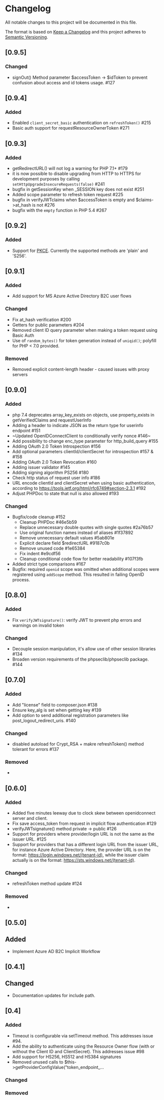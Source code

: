 # Changelog
All notable changes to this project will be documented in this file.

The format is based on [Keep a Changelog](http://keepachangelog.com/)
and this project adheres to [Semantic Versioning](http://semver.org/).

## [0.9.5]

### Changed

* signOut() Method parameter $accessToken -> $idToken to prevent confusion about access and id tokens usage. #127

## [0.9.4]

### Added

* Enabled `client_secret_basic` authentication on `refreshToken()` #215
* Basic auth support for requestResourceOwnerToken #271

## [0.9.3]

### Added

* getRedirectURL() will not log a warning for PHP 7.1+ #179
* it is now possible to disable upgrading from HTTP to HTTPS for development purposes by calling `setHttpUpgradeInsecureRequests(false)` #241
* bugfix in getSessionKey when _SESSION key does not exist #251
* Added scope parameter to refresh token request #225
* bugfix in verifyJWTclaims when $accessToken is empty and $claims->at_hash is not #276
* bugfix with the `empty` function in PHP 5.4 #267

## [0.9.2]

### Added
* Support for [PKCE](https://tools.ietf.org/html/rfc7636). Currently the supported methods are 'plain' and 'S256'.

## [0.9.1]

### Added
* Add support for MS Azure Active Directory B2C user flows

### Changed
* Fix at_hash verification #200
* Getters for public parameters #204
* Removed client ID query parameter when making a token request using Basic Auth
* Use of `random_bytes()` for token generation instead of `uniqid()`; polyfill for PHP < 7.0 provided.

### Removed
* Removed explicit content-length header - caused issues with proxy servers


## [0.9.0]

### Added
* php 7.4 deprecates array_key_exists on objects, use property_exists in getVerifiedClaims and requestUserInfo
* Adding a header to indicate JSON as the return type for userinfo endpoint #151
* ~Updated OpenIDConnectClient to conditionally verify nonce #146~
* Add possibility to change enc_type parameter for http_build_query #155
* Adding OAuth 2.0 Token Introspection #156
* Add optional parameters clientId/clientSecret for introspection #157 & #158
* Adding OAuth 2.0 Token Revocation #160
* Adding issuer validator #145
* Adding signing algorithm PS256 #180
* Check http status of request user info #186
* URL encode clientId and clientSecret when using basic authentication, according to https://tools.ietf.org/html/rfc6749#section-2.3.1 #192
* Adjust PHPDoc to state that null is also allowed #193

### Changed
* Bugfix/code cleanup #152
  * Cleanup PHPDoc #46e5b59
  * Replace unnecessary double quotes with single quotes #2a76b57
  * Use original function names instead of aliases #1f37892
  * Remove unnecessary default values #5ab801e
  * Explicit declare field $redirectURL #9187c0b
  * Remove unused code #1e65384
  * Fix indent #e9cdf56
  * Cleanup conditional code flow for better readability #107f3fb
 * Added strict type comparisons #167
* Bugfix: required `openid` scope was omitted when additional scopes were registered using `addScope` method. This resulted in failing OpenID process.

## [0.8.0]

### Added
* Fix `verifyJWTsignature()`: verify JWT to prevent php errors and warnings on invalid token

### Changed
* Decouple session manipulation, it's allow use of other session libraries #134
* Broaden version requirements of the phpseclib/phpseclib package. #144

## [0.7.0]

### Added
* Add "license" field to composer.json #138
* Ensure key_alg is set when getting key #139
* Add option to send additional registration parameters like post_logout_redirect_uris. #140

### Changed
* disabled autoload for Crypt_RSA + makre refreshToken() method tolerant for errors #137

### Removed
*

## [0.6.0]

### Added
* Added five minutes leeway due to clock skew between openidconnect server and client.
* Fix save access_token from request in implicit flow authentication #129
* verifyJWTsignature() method private -> public #126
* Support for providers where provider/login URL is not the same as the issuer URL. #125
* Support for providers that has a different login URL from the issuer URL, for instance Azure Active Directory. Here, the provider URL is on the format: https://login.windows.net/(tenant-id), while the issuer claim actually is on the format: https://sts.windows.net/(tenant-id).

### Changed
* refreshToken method update #124

### Removed
*

## [0.5.0]
## Added
* Implement Azure AD B2C Implicit Workflow

## [0.4.1]
## Changed
* Documentation updates for include path.

## [0.4]
### Added
* Timeout is configurable via setTimeout method. This addresses issue #94.
* Add the ability to authenticate using the Resource Owner flow (with or without the Client ID and ClientSecret). This addresses issue #98
* Add support for HS256, HS512 and HS384 signatures
* Removed unused calls to $this->getProviderConfigValue("token_endpoint_…

### Changed

### Removed
